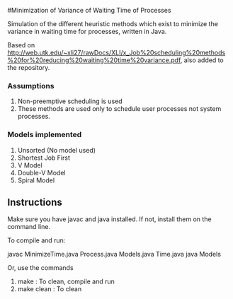 #Minimization of Variance of Waiting Time of Processes

Simulation of the different heuristic methods which exist to minimize the variance in waiting time for processes, written in Java.

Based on http://web.utk.edu/~xli27/rawDocs/XLI/x_Job%20scheduling%20methods%20for%20reducing%20waiting%20time%20variance.pdf, also added to the repository.

### Assumptions
1. Non-preemptive scheduling is used
2. These methods are used only to schedule user processes not system processes.

### Models implemented

1. Unsorted (No model used)
2. Shortest Job First
3. V Model
4. Double-V Model
5. Spiral Model


## Instructions

Make sure you have javac and java installed. If not, install them on the command line.

To compile and run:

javac MinimizeTime.java Process.java Models.java Time.java
java Models

Or, use the commands
1. make : To clean, compile and run
2. make clean : To clean
